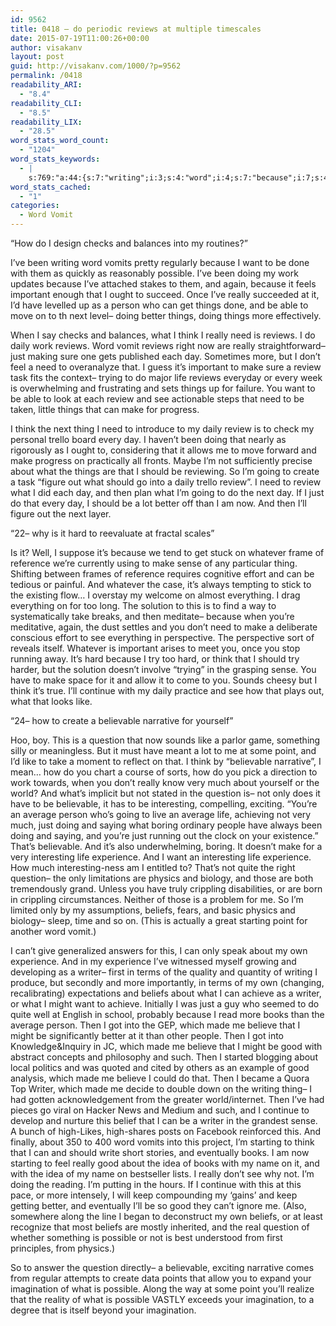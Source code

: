 ```yaml
---
id: 9562
title: 0418 – do periodic reviews at multiple timescales
date: 2015-07-19T11:00:26+00:00
author: visakanv
layout: post
guid: http://visakanv.com/1000/?p=9562
permalink: /0418
readability_ARI:
  - "8.4"
readability_CLI:
  - "8.5"
readability_LIX:
  - "28.5"
word_stats_word_count:
  - "1204"
word_stats_keywords:
  - |
    s:769:"a:44:{s:7:"writing";i:3;s:4:"word";i:4;s:7:"because";i:7;s:4:"want";i:4;s:8:"possible";i:4;s:4:"work";i:3;s:9:"important";i:3;s:6:"really";i:6;s:6:"person";i:3;s:6:"things";i:6;s:6:"better";i:4;s:5:"think";i:6;s:4:"need";i:6;s:7:"reviews";i:4;s:5:"daily";i:4;s:4:"just";i:5;s:4:"make";i:7;s:6:"review";i:5;s:4:"life";i:4;s:5:"thing";i:3;s:5:"going";i:3;s:6:"create";i:3;s:4:"i'll";i:3;s:4:"hard";i:3;s:8:"whatever";i:3;s:5:"sense";i:3;s:8:"continue";i:3;s:4:"like";i:3;s:10:"believable";i:5;s:9:"narrative";i:3;s:8:"question";i:5;s:5:"point";i:3;s:11:"interesting";i:4;s:7:"average";i:3;s:10:"experience";i:4;s:7:"physics";i:3;s:7:"beliefs";i:4;s:8:"starting";i:3;s:6:"writer";i:4;s:5:"books";i:3;s:4:"made";i:4;s:7:"believe";i:3;s:4:"good";i:4;s:11:"imagination";i:3;}";
word_stats_cached:
  - "1"
categories:
  - Word Vomit
---
```

&#8220;How do I design checks and balances into my routines?&#8221;

I&#8217;ve been writing word vomits pretty regularly because I want to be done with them as quickly as reasonably possible. I&#8217;ve been doing my work updates because I&#8217;ve attached stakes to them, and again, because it feels important enough that I ought to succeed. Once I&#8217;ve really succeeded at it, I&#8217;d have levelled up as a person who can get things done, and be able to move on to th next level– doing better things, doing things more effectively.

When I say checks and balances, what I think I really need is reviews. I do daily work reviews. Word vomit reviews right now are really straightforward– just making sure one gets published each day. Sometimes more, but I don&#8217;t feel a need to overanalyze that. I guess it&#8217;s important to make sure a review task fits the context– trying to do major life reviews everyday or every week is overwhelming and frustrating and sets things up for failure. You want to be able to look at each review and see actionable steps that need to be taken, little things that can make for progress.

I think the next thing I need to introduce to my daily review is to check my personal trello board every day. I haven&#8217;t been doing that nearly as rigorously as I ought to, considering that it allows me to move forward and make progress on practically all fronts. Maybe I&#8217;m not sufficiently precise about what the things are that I should be reviewing. So I&#8217;m going to create a task &#8220;figure out what should go into a daily trello review&#8221;. I need to review what I did each day, and then plan what I&#8217;m going to do the next day. If I just do that every day, I should be a lot better off than I am now. And then I&#8217;ll figure out the next layer.

&#8220;22– why is it hard to reevaluate at fractal scales&#8221;

Is it? Well, I suppose it&#8217;s because we tend to get stuck on whatever frame of reference we&#8217;re currently using to make sense of any particular thing. Shifting between frames of reference requires cognitive effort and can be tedious or painful. And whatever the case, it&#8217;s always tempting to stick to the existing flow&#8230; I overstay my welcome on almost everything. I drag everything on for too long. The solution to this is to find a way to systematically take breaks, and then meditate– because when you&#8217;re meditative, again, the dust settles and you don&#8217;t need to make a deliberate conscious effort to see everything in perspective. The perspective sort of reveals itself. Whatever is important arises to meet you, once you stop running away. It&#8217;s hard because I try too hard, or think that I should try harder, but the solution doesn&#8217;t involve &#8220;trying&#8221; in the grasping sense. You have to make space for it and allow it to come to you. Sounds cheesy but I think it&#8217;s true. I&#8217;ll continue with my daily practice and see how that plays out, what that looks like.

&#8220;24– how to create a believable narrative for yourself&#8221;

Hoo, boy. This is a question that now sounds like a parlor game, something silly or meaningless. But it must have meant a lot to me at some point, and I&#8217;d like to take a moment to reflect on that. I think by &#8220;believable narrative&#8221;, I mean&#8230; how do you chart a course of sorts, how do you pick a direction to work towards, when you don&#8217;t really know very much about yourself or the world? And what&#8217;s implicit but not stated in the question is– not only does it have to be believable, it has to be interesting, compelling, exciting. &#8220;You&#8217;re an average person who&#8217;s going to live an average life, achieving not very much, just doing and saying what boring ordinary people have always been doing and saying, and you&#8217;re just running out the clock on your existence.&#8221; That&#8217;s believable. And it&#8217;s also underwhelming, boring. It doesn&#8217;t make for a very interesting life experience. And I want an interesting life experience. How much interesting-ness am I entitled to? That&#8217;s not quite the right question– the only limitations are physics and biology, and those are both tremendously grand. Unless you have truly crippling disabilities, or are born in crippling circumstances. Neither of those is a problem for me. So I&#8217;m limited only by my assumptions, beliefs, fears, and basic physics and biology– sleep, time and so on. (This is actually a great starting point for another word vomit.)

I can&#8217;t give generalized answers for this, I can only speak about my own experience. And in my experience I&#8217;ve witnessed myself growing and developing as a writer– first in terms of the quality and quantity of writing I produce, but secondly and more importantly, in terms of my own (changing, recalibrating) expectations and beliefs about what I can achieve as a writer, or what I might want to achieve. Initially I was just a guy who seemed to do quite well at English in school, probably because I read more books than the average person. Then I got into the GEP, which made me believe that I might be significantly better at it than other people. Then I got into Knowledge&Inquiry in JC, which made me believe that I might be good with abstract concepts and philosophy and such. Then I started blogging about local politics and was quoted and cited by others as an example of good analysis, which made me believe I could do that. Then I became a Quora Top Writer, which made me decide to double down on the writing thing– I had gotten acknowledgement from the greater world/internet. Then I&#8217;ve had pieces go viral on Hacker News and Medium and such, and I continue to develop and nurture this belief that I can be a writer in the grandest sense. A bunch of high-Likes, high-shares posts on Facebook reinforced this. And finally, about 350 to 400 word vomits into this project, I&#8217;m starting to think that I can and should write short stories, and eventually books. I am now starting to feel really good about the idea of books with my name on it, and with the idea of my name on bestseller lists. I really don&#8217;t see why not. I&#8217;m doing the reading. I&#8217;m putting in the hours. If I continue with this at this pace, or more intensely, I will keep compounding my &#8216;gains&#8217; and keep getting better, and eventually I&#8217;ll be so good they can&#8217;t ignore me. (Also, somewhere along the line I began to deconstruct my own beliefs, or at least recognize that most beliefs are mostly inherited, and the real question of whether something is possible or not is best understood from first principles, from physics.)

So to answer the question directly– a believable, exciting narrative comes from regular attempts to create data points that allow you to expand your imagination of what is possible. Along the way at some point you&#8217;ll realize that the reality of what is possible VASTLY exceeds your imagination, to a degree that is itself beyond your imagination.
